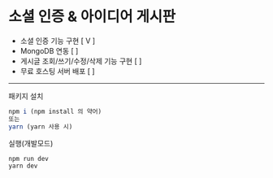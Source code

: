 # 소셜 인증 & 아이디어 게시판

- 소셜 인증 기능 구현 [ V ]
- MongoDB 연동 [ ]
- 게시글 조회/쓰기/수정/삭제 기능 구현 [ ]
- 무료 호스팅 서버 배포 [ ]

----------

패키지 설치
```javascript
npm i (npm install 의 약어)
또는 
yarn (yarn 사용 시)
```

실행(개발모드)
```javascript
npm run dev
yarn dev
```

